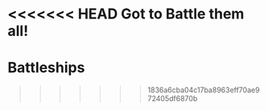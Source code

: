 <<<<<<< HEAD
Got to Battle them all!
=======
# Battleships
>>>>>>> 1836a6cba04c17ba8963eff70ae972405df6870b
